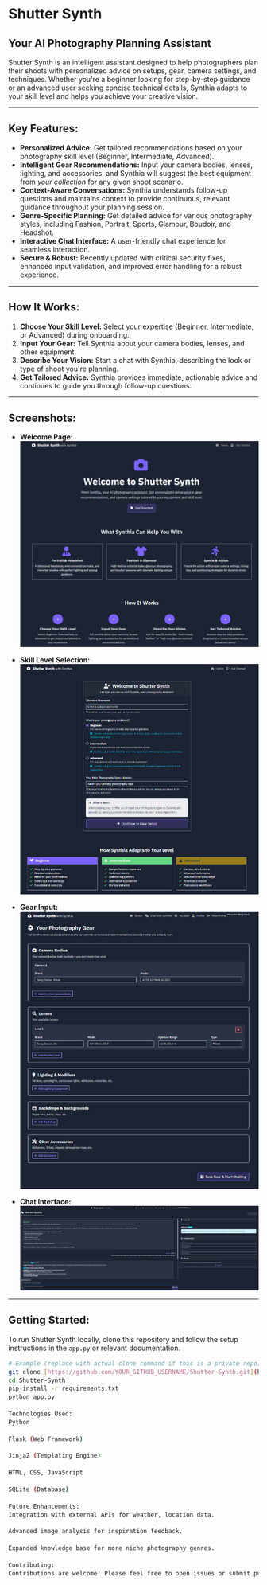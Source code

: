 # Shutter Synth

## Your AI Photography Planning Assistant

Shutter Synth is an intelligent assistant designed to help photographers plan their shoots with personalized advice on setups, gear, camera settings, and techniques. Whether you're a beginner looking for step-by-step guidance or an advanced user seeking concise technical details, Synthia adapts to your skill level and helps you achieve your creative vision.

---

## Key Features:

* **Personalized Advice:** Get tailored recommendations based on your photography skill level (Beginner, Intermediate, Advanced).
* **Intelligent Gear Recommendations:** Input your camera bodies, lenses, lighting, and accessories, and Synthia will suggest the best equipment from *your collection* for any given shoot scenario.
* **Context-Aware Conversations:** Synthia understands follow-up questions and maintains context to provide continuous, relevant guidance throughout your planning session.
* **Genre-Specific Planning:** Get detailed advice for various photography styles, including Fashion, Portrait, Sports, Glamour, Boudoir, and Headshot.
* **Interactive Chat Interface:** A user-friendly chat experience for seamless interaction.
* **Secure & Robust:** Recently updated with critical security fixes, enhanced input validation, and improved error handling for a robust experience.

---

## How It Works:

1.  **Choose Your Skill Level:** Select your expertise (Beginner, Intermediate, or Advanced) during onboarding.
2.  **Input Your Gear:** Tell Synthia about your camera bodies, lenses, and other equipment.
3.  **Describe Your Vision:** Start a chat with Synthia, describing the look or type of shoot you're planning.
4.  **Get Tailored Advice:** Synthia provides immediate, actionable advice and continues to guide you through follow-up questions.

---

## Screenshots:

* **Welcome Page:**
    ![Welcome Page](static/home_page.PNG)

* **Skill Level Selection:**
    ![Skill Level Selection](static/skill_selection.PNG)

* **Gear Input:**
    ![Gear Input](static/gear_input.PNG)

* **Chat Interface:**
    ![Chat Interface](static/chat_interface.PNG)

---

## Getting Started:

To run Shutter Synth locally, clone this repository and follow the setup instructions in the `app.py` or relevant documentation.

```bash
# Example (replace with actual clone command if this is a private repo)
git clone [https://github.com/YOUR_GITHUB_USERNAME/Shutter-Synth.git](https://github.com/YOUR_GITHUB_USERNAME/Shutter-Synth.git)
cd Shutter-Synth
pip install -r requirements.txt
python app.py

Technologies Used:
Python

Flask (Web Framework)

Jinja2 (Templating Engine)

HTML, CSS, JavaScript

SQLite (Database)

Future Enhancements:
Integration with external APIs for weather, location data.

Advanced image analysis for inspiration feedback.

Expanded knowledge base for more niche photography genres.

Contributing:
Contributions are welcome! Please feel free to open issues or submit pull requests.